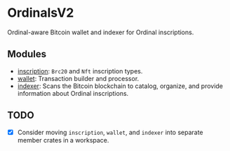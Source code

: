 # OrdinalsV2

Ordinal-aware Bitcoin wallet and indexer for Ordinal inscriptions.

## Modules

- [inscription](/src/ordinals_v2/inscription): `Brc20` and `Nft` inscription types.
- [wallet](/src/ordinals_v2/wallet): Transaction builder and processor.
- [indexer](/src/ordinals_v2/indexer): Scans the Bitcoin blockchain to catalog, organize, and provide information about Ordinal inscriptions.

## TODO

- [x] Consider moving `inscription`, `wallet`, and `indexer` into separate member crates in a workspace.
